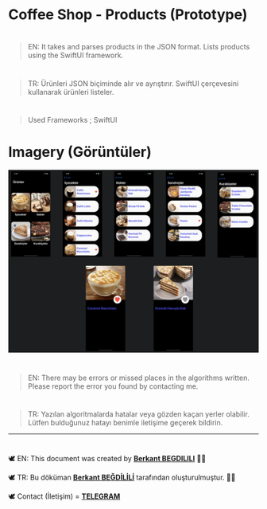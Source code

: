 # Coffee Shop - Products (Prototype)

#
> EN: It takes and parses products in the JSON format. Lists products using the SwiftUI framework.
#
> TR: Ürünleri JSON biçiminde alır ve ayrıştırır. SwiftUI çerçevesini kullanarak ürünleri listeler.

#
> Used Frameworks ; SwiftUI


# Imagery (Görüntüler)
![run1](https://github.com/berkantbegdilili/CoffeeShop-Products/blob/master/img/urunler.png)


#
> EN: There may be errors or missed places in the algorithms written. Please report the error you found by contacting me.
#
> TR: Yazılan algoritmalarda hatalar veya gözden kaçan yerler olabilir. Lütfen bulduğunuz hatayı benimle iletişime geçerek bildirin.

________________________________
#
🕊 EN: This document was created by [**Berkant BEGDILILI**](https://www.linkedin.com/in/berkantbegdilili/ "LinkedIN: berkantbegdilili")  ✌🏼

🕊 TR: Bu döküman [**Berkant BEĞDİLİLİ**](https://www.linkedin.com/in/berkantbegdilili/ "LinkedIN: berkantbegdilili") tarafından oluşturulmuştur. ✌🏼

🕊 Contact (İletişim) = [**TELEGRAM**](https://t.me/berkantbegdilili/ "Telegram: @berkantbegdilili")




